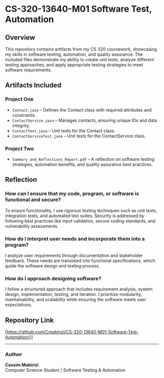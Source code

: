 # CS-320-13640-M01 Software Test, Automation

## Overview  
This repository contains artifacts from my CS 320 coursework, showcasing my skills in software testing, automation, and quality assurance. The included files demonstrate my ability to create unit tests, analyze different testing approaches, and apply appropriate testing strategies to meet software requirements.  

## Artifacts Included  

### Project One  
- `Contact.java` – Defines the Contact class with required attributes and constraints.  
- `ContactService.java` – Manages contacts, ensuring unique IDs and data integrity.  
- `ContactTest.java` – Unit tests for the Contact class.  
- `ContactServiceTest.java` – Unit tests for the ContactService class.  

### Project Two  
- `Summary_and_Reflections_Report.pdf` – A reflection on software testing strategies, automation benefits, and quality assurance best practices.  

## Reflection  

### How can I ensure that my code, program, or software is functional and secure?  
To ensure functionality, I use rigorous testing techniques such as unit tests, integration tests, and automated test suites. Security is addressed by following best practices like input validation, secure coding standards, and vulnerability assessments.  

### How do I interpret user needs and incorporate them into a program?  
I analyze user requirements through documentation and stakeholder feedback. These needs are translated into functional specifications, which guide the software design and testing process.  

### How do I approach designing software?  
I follow a structured approach that includes requirement analysis, system design, implementation, testing, and iteration. I prioritize modularity, maintainability, and scalability while ensuring the software meets user expectations.  

## Repository Link  
[https://github.com/Cmabirizi/CS-320-13640-M01-Software-Test-Automation/)]  

---

### Author  
**Cassim Mabirizi**  
Computer Science Student | Software Testing & Automation

